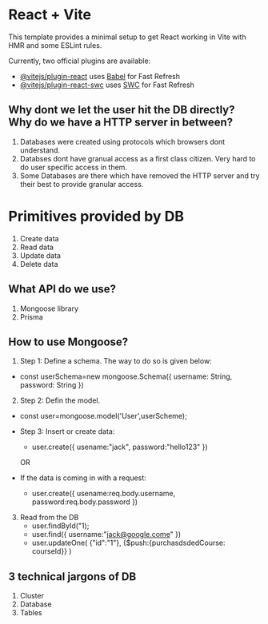 # React + Vite

This template provides a minimal setup to get React working in Vite with HMR and some ESLint rules.

Currently, two official plugins are available:

- [@vitejs/plugin-react](https://github.com/vitejs/vite-plugin-react/blob/main/packages/plugin-react/README.md) uses [Babel](https://babeljs.io/) for Fast Refresh
- [@vitejs/plugin-react-swc](https://github.com/vitejs/vite-plugin-react-swc) uses [SWC](https://swc.rs/) for Fast Refresh
## Why dont we let the user hit the DB directly? Why do we have a HTTP server in between?
1. Databases were created using protocols which browsers dont understand.
2. Databses dont have granual access as a first class citizen. Very hard to do user specific access in them.
3. Some Databases are there which have removed the HTTP server and try their best to provide granular access.


# Primitives provided by DB
1. Create data
2. Read data
3. Update data
4. Delete data

## What API do we use?
1. Mongoose library
2. Prisma


## How to use Mongoose?
1. Step 1: Define a schema. The way to do so is given below:
  - const userSchema=new mongoose.Schema({
  username: String,
  password: String
  })
2. Step 2: Defin the model.
  - const user=mongoose.model('User',userScheme);
- Step 3: Insert or create data:
  - user.create({
  usename:"jack",
  password:"hello123"
  })

  OR
- If the data is coming in with a request:
    - user.create({
  usename:req.body.username,
  password:req.body.password
  })
3. Read from the DB
   - user.findById("1);
   - user.find({
  username:"jack@google.come"
  })
   - user.updateOne(
  {"id":"1"},
  {$push:{purchasdsdedCourse: courseId}}
  )

## 3 technical jargons of DB
1. Cluster
2. Database
3. Tables

